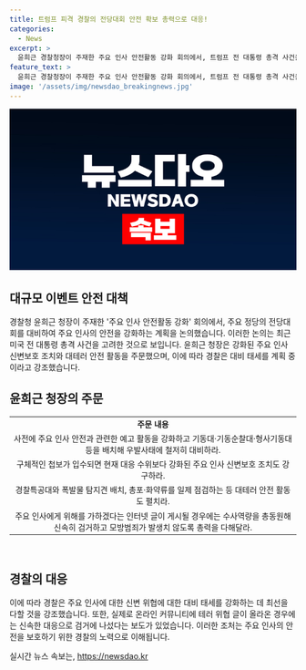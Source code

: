 ```yaml
---
title: 트럼프 피격 경찰의 전당대회 안전 확보 총력으로 대응!
categories:
  - News
excerpt: >
  윤희근 경찰청장이 주재한 주요 인사 안전활동 강화 회의에서, 트럼프 전 대통령 총격 사건을 경계하고 유사한 사례 방지를 위해 대비태세를 강화하겠다고 밝혔다. 주요 인사의 안전을 강화하기 위해 활동을 강화하고, 신변보호를 강화하기 위해 구체적인 조치를 취할 것을 지시했다. 또한, 주요 인사에 대한 위협이 발생할 경우 신속한 대응을 강조하며, 이에 대한 대비 태세를 강화하겠다고 말했다. 또한, 한동훈 국민의힘 당대표 후보를 테러하겠다는 글이 올라와 수사를 통해 가해자를 검거했다.
feature_text: >
  윤희근 경찰청장이 주재한 주요 인사 안전활동 강화 회의에서, 트럼프 전 대통령 총격 사건을 경계하고 유사한 사례 방지를 위해 대비태세를 강화하겠다고 밝혔다. 주요 인사의 안전을 강화하기 위해 활동을 강화하고, 신변보호를 강화하기 위해 구체적인 조치를 취할 것을 지시했다. 또한, 주요 인사에 대한 위협이 발생할 경우 신속한 대응을 강조하며, 이에 대한 대비 태세를 강화하겠다고 말했다. 또한, 한동훈 국민의힘 당대표 후보를 테러하겠다는 글이 올라와 수사를 통해 가해자를 검거했다.
image: '/assets/img/newsdao_breakingnews.jpg'
---
```


<p><img src="/assets/img/newsdao_breakingnews.jpg" alt="cryptoinkorea 속보" /></p>

<h2 data-ke-size="size26">대규모 이벤트 안전 대책</h2>

<p data-ke-size="size16">경찰청 윤희근 청장이 주재한 '주요 인사 안전활동 강화' 회의에서, 주요 정당의 전당대회를 대비하여 주요 인사의 안전을 강화하는 계획을 논의했습니다. 이러한 논의는 최근 미국 전 대통령 총격 사건을 고려한 것으로 보입니다. 윤희근 청장은 강화된 주요 인사 신변보호 조치와 대테러 안전 활동을 주문했으며, 이에 따라 경찰은 대비 태세를 계획 중이라고 강조했습니다.</p>

<h2 data-ke-size="size26">윤희근 청장의 주문</h2>

<table>
    <tr>
        <td style="text-align: center; height: 17px;"><b>주문 내용</b></td>
    </tr>
    <tr>
        <td style="text-align: center; height: 17px;">사전에 주요 인사 안전과 관련한 예고 활동을 강화하고 기동대·기동순찰대·형사기동대 등을 배치해 우발사태에 철저히 대비하라.</td>
    </tr>
    <tr>
        <td style="text-align: center; height: 17px;">구체적인 첩보가 입수되면 현재 대응 수위보다 강화된 주요 인사 신변보호 조치도 강구하라.</td>
    </tr>
    <tr>
        <td style="text-align: center; height: 17px;">경찰특공대와 폭발물 탐지견 배치, 총포·화약류를 일제 점검하는 등 대테러 안전 활동도 펼치라.</td>
    </tr>
    <tr>
        <td style="text-align: center; height: 17px;">주요 인사에게 위해를 가하겠다는 인터넷 글이 게시될 경우에는 수사역량을 총동원해 신속히 검거하고 모방범죄가 발생치 않도록 총력을 다해달라.</td>
    </tr>
</table>

<p data-ke-size="size16">&nbsp;</p>

<h2 data-ke-size="size26">경찰의 대응</h2>

<p data-ke-size="size16">이에 따라 경찰은 주요 인사에 대한 신변 위협에 대한 대비 태세를 강화하는 데 최선을 다할 것을 강조했습니다. 또한, 실제로 온라인 커뮤니티에 테러 위협 글이 올라온 경우에는 신속한 대응으로 검거에 나섰다는 보도가 있었습니다. 이러한 조처는 주요 인사의 안전을 보호하기 위한 경찰의 노력으로 이해됩니다.</p>
실시간 뉴스 속보는, <a href="https://newsdao.kr" rel="dofollow">https://newsdao.kr</a>


